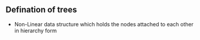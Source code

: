 ## Defination  of trees 

- Non-Linear data structure which holds the nodes attached to each other in hierarchy form 